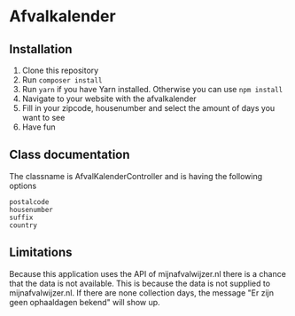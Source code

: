 # Afvalkalender

## Installation
1. Clone this repository
2. Run `composer install`
3. Run `yarn` if you have Yarn installed. Otherwise you can use `npm install`
4. Navigate to your website with the afvalkalender
5. Fill in your zipcode, housenumber and select the amount of days you want to see
6. Have fun

## Class documentation
The classname is AfvalKalenderController and is having the following options

```
postalcode
housenumber
suffix
country
```

## Limitations
Because this application uses the API of mijnafvalwijzer.nl there is a chance that the data is not available. This is because the data is not supplied to mijnafvalwijzer.nl. If there are none collection days, the message "Er zijn geen ophaaldagen bekend" will show up.